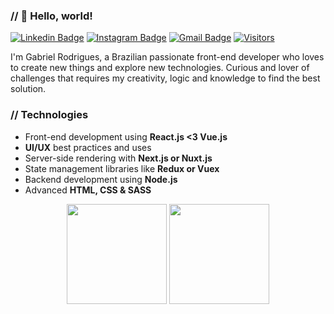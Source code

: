 ### // 👋 Hello, world!
[![Linkedin Badge](https://img.shields.io/badge/-LinkedIn-blue?style=flat-square&logo=Linkedin&logoColor=white&link=https://www.linkedin.com/in/gabrieldev/)](https://www.linkedin.com/in/gabrieldev/)
[![Instagram Badge](https://img.shields.io/badge/-Instagram-orange?style=flat-square&logo=Instagram&logoColor=white&link=https://www.instagram.com/gbrdev/)](https://www.instagram.com/gbrdev/)
[![Gmail Badge](https://img.shields.io/badge/-Gmail-c14438?style=flat-square&logo=Gmail&logoColor=white&link=mailto:gabriel.desenvolve@gmail.com)](mailto:gabriel.desenvolve@gmail.com)
[![Visitors](https://visitor-badge.glitch.me/badge?page_id=github/gbrdev)](https://github.com/gbrdev)

I'm Gabriel Rodrigues, a Brazilian passionate front-end developer who loves to create new things and explore new technologies. Curious and lover of challenges that requires my creativity, logic and knowledge to find the best solution.

### // Technologies
- Front-end development using **React.js <3 Vue.js**
- **UI/UX** best practices and uses
- Server-side rendering with **Next.js or Nuxt.js**
- State management libraries like **Redux or Vuex**
- Backend development using **Node.js**
- Advanced **HTML, CSS & SASS**

<p align="center">
   <img
      align="center"
      height="160" 
        src="https://github-readme-stats.vercel.app/api/top-langs/?username=gbrdev&layout=compact&theme=dracula"
    />
  <img   
      align="center"
      height="160" 
       src="https://github-readme-stats.vercel.app/api?username=gbrdev&show_icons=true&theme=dracula"
    />
</p>

<!-- \
[![Top Langs](https://github-readme-stats.vercel.app/api/top-langs/?username=gbrdev&layout=compact)](https://github.com/gbrdev?tab=repositories)
\
![Anurag's github stats](https://github-readme-stats.vercel.app/api?username=gbrdev&show_icons=true&theme=dracula) -->
